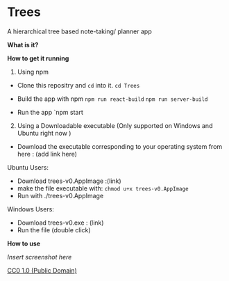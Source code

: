 # Trees

A hierarchical tree based note-taking/ planner app

**What is it?**


**How to get it running**

1. Using npm

- Clone this repositry and `cd` into it.
`cd Trees`

- Build the app with npm
`npm run react-build`
`npm run server-build`

- Run the app
`npm start

2. Using a Downloadable executable (Only supported on Windows and Ubuntu right now )
- Download the executable corresponding to your operating system from here : (add link here)

Ubuntu Users:
- Download trees-v0.AppImage :(link)
- make the file executable with:
   `chmod u+x trees-v0.AppImage`
- Run with ./trees-v0.AppImage

Windows Users:
- Download trees-v0.exe : (link)
- Run the file (double click)

**How to use** 

*Insert screenshot here*



[CC0 1.0 (Public Domain)](LICENSE.md)
